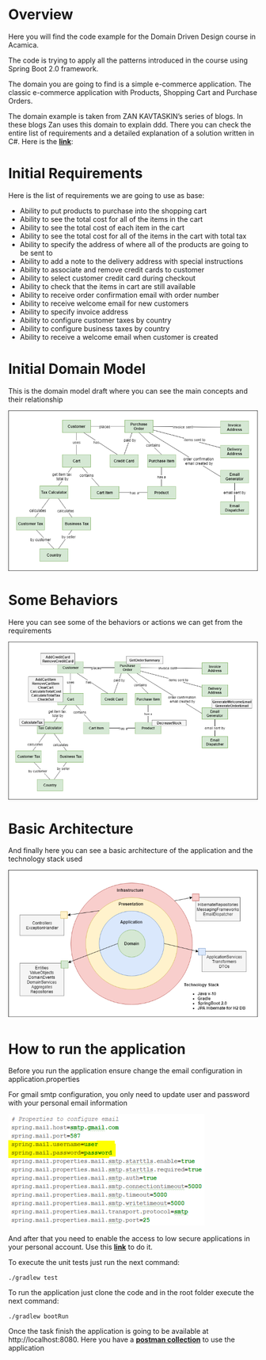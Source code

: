 # Overview

Here you will find the code example for the Domain Driven Design course in Acamica.

The code is trying to apply all the patterns introduced in the course using Spring Boot 2.0 framework.

The domain you are going to find is a simple e-commerce application. The classic e-commerce application with Products, Shopping Cart and Purchase Orders.

The domain example is taken from ZAN KAVTASKIN’s series of blogs. In these blogs Zan uses this domain to explain ddd. There you can check the entire list of requirements and a detailed explanation of a solution written in C#. Here is the **[link](http://www.zankavtaskin.com/2014/12/applied-domain-driven-design-ddd-part-0.html)**:

# Initial Requirements

Here is the list of requirements we are going to use as base:
* Ability to put products to purchase into the shopping cart 
* Ability to see the total cost for all of the items in the cart 
* Ability to see the total cost of each item in the cart
* Ability to see the total cost for all of the items in the cart with total tax 
* Ability to specify the address of where all of the products are going to be sent to
* Ability to add a note to the delivery address with special instructions
* Ability to associate and remove credit cards to customer
* Ability to select customer credit card during checkout
* Ability to check that the items in cart are still available 
* Ability to receive order confirmation email with order number
* Ability to receive welcome email for new customers
* Ability to specify invoice address
* Ability to configure customer taxes by country
* Ability to configure business taxes by country
* Ability to receive a welcome email when customer is created

# Initial Domain Model

This is the domain model draft where you can see the main concepts and their relationship

![Domain Model](images/domain-model.png)

# Some Behaviors

Here you can see some of the behaviors or actions we can get from the requirements

![Some Actions](images/actions.png)

# Basic Architecture

And finally here you can see a basic architecture of the application and the technology stack used

![Basic Architecture](images/architecture.png)

# How to run the application
Before you run the application ensure change the email configuration in application.properties

For gmail smtp configuration, you only need to update user and password with your personal email information

![Properties To Change](images/email-configuration.png)

And after that you need to enable the access to low secure applications in your personal account. Use this **[link](https://myaccount.google.com/lesssecureapps )** to do it.

To execute the unit tests just run the next command:
```
./gradlew test
```

To run the application just clone the code and in the root folder execute the next command:
```
./gradlew bootRun
```
Once the task finish the application is going to be available at http://localhost:8080. Here you have a **[postman collection](https://github.corp.globant.com/hector-hurtado/acamica-ddd-course/tree/master/postman)** to use the application


